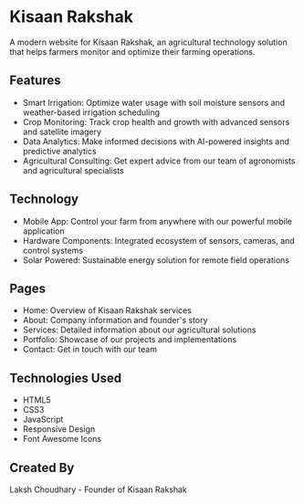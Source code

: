 # Kisaan Rakshak

A modern website for Kisaan Rakshak, an agricultural technology solution that helps farmers monitor and optimize their farming operations.

## Features

- Smart Irrigation: Optimize water usage with soil moisture sensors and weather-based irrigation scheduling
- Crop Monitoring: Track crop health and growth with advanced sensors and satellite imagery
- Data Analytics: Make informed decisions with AI-powered insights and predictive analytics
- Agricultural Consulting: Get expert advice from our team of agronomists and agricultural specialists

## Technology

- Mobile App: Control your farm from anywhere with our powerful mobile application
- Hardware Components: Integrated ecosystem of sensors, cameras, and control systems
- Solar Powered: Sustainable energy solution for remote field operations

## Pages

- Home: Overview of Kisaan Rakshak services
- About: Company information and founder's story
- Services: Detailed information about our agricultural solutions
- Portfolio: Showcase of our projects and implementations
- Contact: Get in touch with our team

## Technologies Used

- HTML5
- CSS3
- JavaScript
- Responsive Design
- Font Awesome Icons

## Created By

Laksh Choudhary - Founder of Kisaan Rakshak
